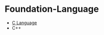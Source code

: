 # Foundation-Language
* <a href="https://github.com/Dheeraj2002kumar/Foundation-Language/tree/main/C%20language">C Language</a>
* C++
